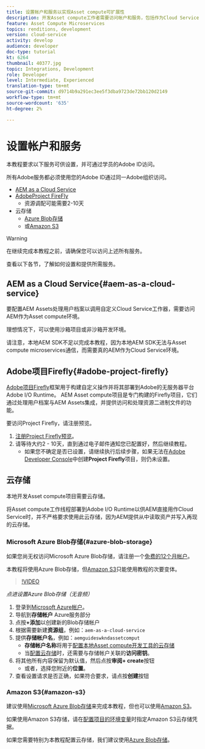 ```yaml
---
title: 设置帐户和服务以实现Asset compute可扩展性
description: 开发Asset compute工作者需要访问帐户和服务，包括作为Cloud Service的AEM、Adobe Project Firefly以及由Microsoft或Amazon提供的云存储。
feature: Asset Compute Microservices
topics: renditions, development
version: cloud-service
activity: develop
audience: developer
doc-type: tutorial
kt: 6264
thumbnail: 40377.jpg
topic: Integrations, Development
role: Developer
level: Intermediate, Experienced
translation-type: tm+mt
source-git-commit: d9714b9a291ec3ee5f3dba9723de72bb120d2149
workflow-type: tm+mt
source-wordcount: '635'
ht-degree: 2%

---
```



# 设置帐户和服务

本教程要求以下服务可供设置，并可通过学员的Adobe ID访问。

所有Adobe服务都必须使用您的Adobe ID通过同一Adobe组织访问。

+ [AEM as a Cloud Service](#aem-as-a-cloud-service)
+ [AdobeProject FireFly](#adobe-project-firefly)
   + 资源调配可能需要2-10天
+ 云存储
   + [Azure Blob存储](https://azure.microsoft.com/en-us/services/storage/blobs/)
   + 或[Amazon S3](https://aws.amazon.com/s3/?did=ft_card&amp;trk=ft_card)

>[!WARNING]
>
>在继续完成本教程之前，请确保您可以访问上述所有服务。
> 
> 查看以下各节，了解如何设置和提供所需服务。

## AEM as a Cloud Service{#aem-as-a-cloud-service}

要配置AEM Assets处理用户档案以调用自定义Cloud Service工作器，需要访问AEM作为Asset compute环境。

理想情况下，可以使用沙箱项目或非沙箱开发环境。

请注意，本地AEM SDK不足以完成本教程，因为本地AEM SDK无法与Asset compute microservices通信，而需要真的AEM作为Cloud Service环境。

## Adobe项目Firefly{#adobe-project-firefly}

[Adobe项目Firefly](https://www.adobe.io/apis/experienceplatform/project-firefly.html)框架用于构建自定义操作并将其部署到Adobe的无服务器平台Adobe I/O Runtime。 AEM Asset compute项目是专门构建的Firefly项目，它们通过处理用户档案与AEM Assets集成，并提供访问和处理资源二进制文件的功能。

要访问Project Firefly，请注册预览。

1. [注册Project Firefly预览](https://adobeio.typeform.com/to/obqgRm)。
1. 请等待大约2 - 10天，直到通过电子邮件通知您已配置好，然后继续教程。
   + 如果您不确定是否已设置，请继续执行后续步骤，如果无法在[Adobe Developer Console](https://console.adobe.io)中创建&#x200B;__Project Firefly__&#x200B;项目，则仍未设置。

## 云存储

本地开发Asset compute项目需要云存储。

将Asset compute工作线程部署到Adobe I/O Runtime以供AEM直接用作Cloud Service时，并不严格要求使用此云存储，因为AEM提供从中读取资产并写入再现的云存储。

### Microsoft Azure Blob存储{#azure-blob-storage}

如果您尚无权访问Microsoft Azure Blob存储，请注册一个[免费的12个月帐户](https://azure.microsoft.com/en-us/free/)。

本教程将使用Azure Blob存储，但[Amazon S3](#amazon-s3)只能使用教程的次要变体。

>[!VIDEO](https://video.tv.adobe.com/v/40377/?quality=12&learn=on)

_点进设置Azure Blob存储（无音频）_


1. 登录到[Microsoft Azure帐户](https://azure.microsoft.com/en-us/account/)。
1. 导航到&#x200B;__存储帐户__ Azure服务部分
1. 点按&#x200B;__+添加__&#x200B;以创建新的Blob存储帐户
1. 根据需要新建&#x200B;__资源组__，例如：`aem-as-a-cloud-service`
1. 提供&#x200B;__存储帐户名__，例如：`aemguideswkndassetcomput`
   + __存储帐户名称__&#x200B;将用于[配置本地Asset compute开发工具的云存储](../develop/environment-variables.md)
   + 当[配置云存储](../develop/environment-variables.md)时，还需要与存储帐户关联的&#x200B;__访问密钥__。
1. 将其他所有内容保留为默认值，然后点按&#x200B;__审阅+ create__&#x200B;按钮
   + 或者，选择您附近的&#x200B;__位置__。
1. 查看设置请求是否正确，如果符合要求，请点按&#x200B;__创建__&#x200B;按钮

### Amazon S3{#amazon-s3}

建议使用[Microsoft Azure Blob存储](#azure-blob-storage)来完成本教程，但也可以使用[Amazon S3](https://aws.amazon.com/s3/?did=ft_card&amp;trk=ft_card)。

如果使用Amazon S3存储，请在[配置项目的环境变量](../develop/environment-variables.md#amazon-s3)时指定Amazon S3云存储凭据。

如果您需要特别为本教程配置云存储，我们建议使用[Azure Blob存储](#azure-blob-storage)。
